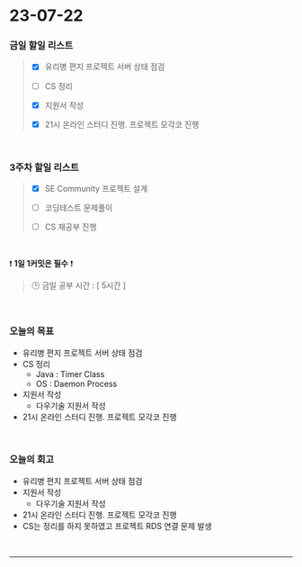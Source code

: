 # 23-07-22
### 금일 할일 리스트
> - [x]  유리병 편지 프로젝트 서버 상태 점검
>
> - [ ]  CS 정리
>
> - [x]  지원서 작성
>
> - [x]  21시 온라인 스터디 진행. 프로젝트 모각코 진행


<br/>

### 3주차 할일 리스트  
> - [x]  SE Community 프로젝트 설계
>
> - [ ]  코딩테스트 문제풀이
>
> - [ ]  CS 재공부 진행

<br/>

❗ **1일 1커밋은 필수** ❗
> 🕒 금일 공부 시간 : [ 5시간 ]
  
<br/>

### 오늘의 목표
- 유리병 편지 프로젝트 서버 상태 점검
- CS 정리
    - Java : Timer Class
    - OS : Daemon Process
- 지원서 작성
    - 다우기술 지원서 작성
- 21시 온라인 스터디 진행. 프로젝트 모각코 진행

<br>

### 오늘의 회고
- 유리병 편지 프로젝트 서버 상태 점검
- 지원서 작성
    - 다우기술 지원서 작성
- 21시 온라인 스터디 진행. 프로젝트 모각코 진행
- CS는 정리를 하지 못하였고 프로젝트 RDS 연결 문제 발생

<br/>

------------  
